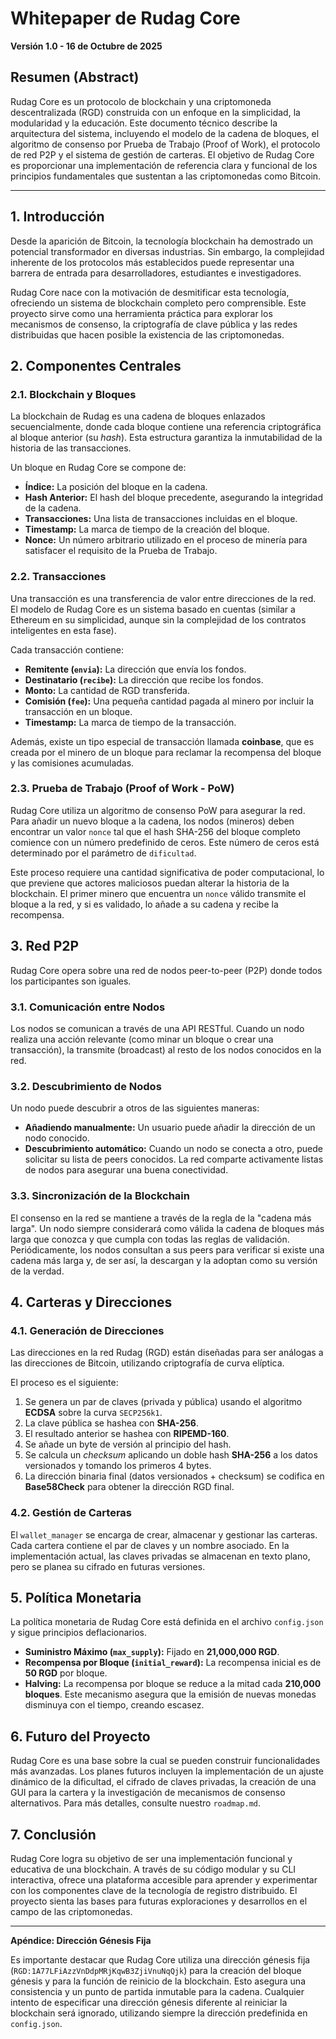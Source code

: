# Whitepaper de Rudag Core

**Versión 1.0 - 16 de Octubre de 2025**

## Resumen (Abstract)

Rudag Core es un protocolo de blockchain y una criptomoneda descentralizada (RGD) construida con un enfoque en la simplicidad, la modularidad y la educación. Este documento técnico describe la arquitectura del sistema, incluyendo el modelo de la cadena de bloques, el algoritmo de consenso por Prueba de Trabajo (Proof of Work), el protocolo de red P2P y el sistema de gestión de carteras. El objetivo de Rudag Core es proporcionar una implementación de referencia clara y funcional de los principios fundamentales que sustentan a las criptomonedas como Bitcoin.

---

## 1. Introducción

Desde la aparición de Bitcoin, la tecnología blockchain ha demostrado un potencial transformador en diversas industrias. Sin embargo, la complejidad inherente de los protocolos más establecidos puede representar una barrera de entrada para desarrolladores, estudiantes e investigadores. 

Rudag Core nace con la motivación de desmitificar esta tecnología, ofreciendo un sistema de blockchain completo pero comprensible. Este proyecto sirve como una herramienta práctica para explorar los mecanismos de consenso, la criptografía de clave pública y las redes distribuidas que hacen posible la existencia de las criptomonedas.

## 2. Componentes Centrales

### 2.1. Blockchain y Bloques

La blockchain de Rudag es una cadena de bloques enlazados secuencialmente, donde cada bloque contiene una referencia criptográfica al bloque anterior (su *hash*). Esta estructura garantiza la inmutabilidad de la historia de las transacciones.

Un bloque en Rudag Core se compone de:
- **Índice:** La posición del bloque en la cadena.
- **Hash Anterior:** El hash del bloque precedente, asegurando la integridad de la cadena.
- **Transacciones:** Una lista de transacciones incluidas en el bloque.
- **Timestamp:** La marca de tiempo de la creación del bloque.
- **Nonce:** Un número arbitrario utilizado en el proceso de minería para satisfacer el requisito de la Prueba de Trabajo.

### 2.2. Transacciones

Una transacción es una transferencia de valor entre direcciones de la red. El modelo de Rudag Core es un sistema basado en cuentas (similar a Ethereum en su simplicidad, aunque sin la complejidad de los contratos inteligentes en esta fase).

Cada transacción contiene:
- **Remitente (`envia`):** La dirección que envía los fondos.
- **Destinatario (`recibe`):** La dirección que recibe los fondos.
- **Monto:** La cantidad de RGD transferida.
- **Comisión (`fee`):** Una pequeña cantidad pagada al minero por incluir la transacción en un bloque.
- **Timestamp:** La marca de tiempo de la transacción.

Además, existe un tipo especial de transacción llamada **coinbase**, que es creada por el minero de un bloque para reclamar la recompensa del bloque y las comisiones acumuladas.

### 2.3. Prueba de Trabajo (Proof of Work - PoW)

Rudag Core utiliza un algoritmo de consenso PoW para asegurar la red. Para añadir un nuevo bloque a la cadena, los nodos (mineros) deben encontrar un valor `nonce` tal que el hash SHA-256 del bloque completo comience con un número predefinido de ceros. Este número de ceros está determinado por el parámetro de `dificultad`.

Este proceso requiere una cantidad significativa de poder computacional, lo que previene que actores maliciosos puedan alterar la historia de la blockchain. El primer minero que encuentra un `nonce` válido transmite el bloque a la red, y si es validado, lo añade a su cadena y recibe la recompensa.

## 3. Red P2P

Rudag Core opera sobre una red de nodos peer-to-peer (P2P) donde todos los participantes son iguales.

### 3.1. Comunicación entre Nodos

Los nodos se comunican a través de una API RESTful. Cuando un nodo realiza una acción relevante (como minar un bloque o crear una transacción), la transmite (broadcast) al resto de los nodos conocidos en la red.

### 3.2. Descubrimiento de Nodos

Un nodo puede descubrir a otros de las siguientes maneras:
- **Añadiendo manualmente:** Un usuario puede añadir la dirección de un nodo conocido.
- **Descubrimiento automático:** Cuando un nodo se conecta a otro, puede solicitar su lista de peers conocidos. La red comparte activamente listas de nodos para asegurar una buena conectividad.

### 3.3. Sincronización de la Blockchain

El consenso en la red se mantiene a través de la regla de la "cadena más larga". Un nodo siempre considerará como válida la cadena de bloques más larga que conozca y que cumpla con todas las reglas de validación. Periódicamente, los nodos consultan a sus peers para verificar si existe una cadena más larga y, de ser así, la descargan y la adoptan como su versión de la verdad.

## 4. Carteras y Direcciones

### 4.1. Generación de Direcciones

Las direcciones en la red Rudag (RGD) están diseñadas para ser análogas a las direcciones de Bitcoin, utilizando criptografía de curva elíptica.

El proceso es el siguiente:
1.  Se genera un par de claves (privada y pública) usando el algoritmo **ECDSA** sobre la curva `SECP256k1`.
2.  La clave pública se hashea con **SHA-256**.
3.  El resultado anterior se hashea con **RIPEMD-160**.
4.  Se añade un byte de versión al principio del hash.
5.  Se calcula un *checksum* aplicando un doble hash **SHA-256** a los datos versionados y tomando los primeros 4 bytes.
6.  La dirección binaria final (datos versionados + checksum) se codifica en **Base58Check** para obtener la dirección RGD final.

### 4.2. Gestión de Carteras

El `wallet_manager` se encarga de crear, almacenar y gestionar las carteras. Cada cartera contiene el par de claves y un nombre asociado. En la implementación actual, las claves privadas se almacenan en texto plano, pero se planea su cifrado en futuras versiones.

## 5. Política Monetaria

La política monetaria de Rudag Core está definida en el archivo `config.json` y sigue principios deflacionarios.

- **Suministro Máximo (`max_supply`):** Fijado en **21,000,000 RGD**.
- **Recompensa por Bloque (`initial_reward`):** La recompensa inicial es de **50 RGD** por bloque.
- **Halving:** La recompensa por bloque se reduce a la mitad cada **210,000 bloques**. Este mecanismo asegura que la emisión de nuevas monedas disminuya con el tiempo, creando escasez.

## 6. Futuro del Proyecto

Rudag Core es una base sobre la cual se pueden construir funcionalidades más avanzadas. Los planes futuros incluyen la implementación de un ajuste dinámico de la dificultad, el cifrado de claves privadas, la creación de una GUI para la cartera y la investigación de mecanismos de consenso alternativos. Para más detalles, consulte nuestro `roadmap.md`.

## 7. Conclusión

Rudag Core logra su objetivo de ser una implementación funcional y educativa de una blockchain. A través de su código modular y su CLI interactiva, ofrece una plataforma accesible para aprender y experimentar con los componentes clave de la tecnología de registro distribuido. El proyecto sienta las bases para futuras exploraciones y desarrollos en el campo de las criptomonedas.

---

**Apéndice: Dirección Génesis Fija**

Es importante destacar que Rudag Core utiliza una dirección génesis fija (`RGD:1A77LFiAzzVnDdpMRjKqwB3ZjiVnuNqQjk`) para la creación del bloque génesis y para la función de reinicio de la blockchain. Esto asegura una consistencia y un punto de partida inmutable para la cadena. Cualquier intento de especificar una dirección génesis diferente al reiniciar la blockchain será ignorado, utilizando siempre la dirección predefinida en `config.json`.
